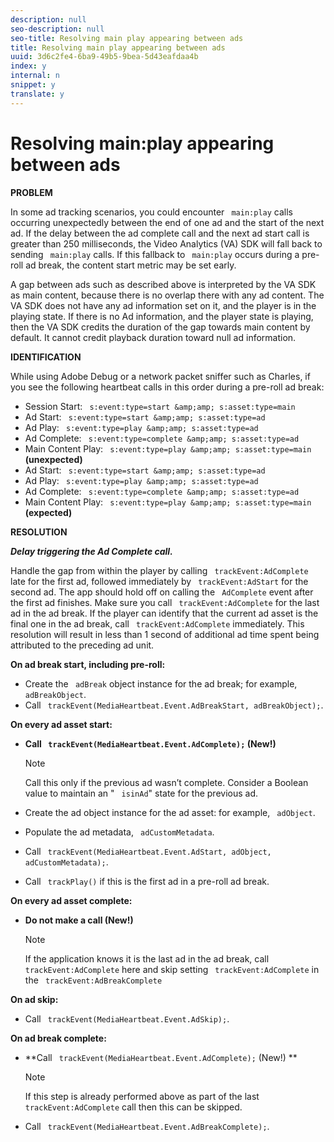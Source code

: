 ```yaml
---
description: null
seo-description: null
seo-title: Resolving main play appearing between ads
title: Resolving main play appearing between ads
uuid: 3d6c2fe4-6ba9-49b5-9bea-5d43eafdaa4b
index: y
internal: n
snippet: y
translate: y
---
```


# Resolving main:play appearing between ads

**PROBLEM**

In some ad tracking scenarios, you could encounter ` main:play` calls occurring unexpectedly between the end of one ad and the start of the next ad. If the delay between the ad complete call and the next ad start call is greater than 250 milliseconds, the Video Analytics (VA) SDK will fall back to sending ` main:play` calls. If this fallback to ` main:play` occurs during a pre-roll ad break, the content start metric may be set early.

A gap between ads such as described above is interpreted by the VA SDK as main content, because there is no overlap there with any ad content. The VA SDK does not have any ad information set on it, and the player is in the playing state. If there is no Ad information, and the player state is playing, then the VA SDK credits the duration of the gap towards main content by default. It cannot credit playback duration toward null ad information.

**IDENTIFICATION**

While using Adobe Debug or a network packet sniffer such as Charles, if you see the following heartbeat calls in this order during a pre-roll ad break:


* Session Start: ` s:event:type=start &amp;amp; s:asset:type=main`
* Ad Start: ` s:event:type=start &amp;amp; s:asset:type=ad`
* Ad Play: ` s:event:type=play &amp;amp; s:asset:type=ad`
* Ad Complete: ` s:event:type=complete &amp;amp; s:asset:type=ad`
* Main Content Play: ` s:event:type=play &amp;amp; s:asset:type=main` **(unexpected)**
* Ad Start: ` s:event:type=start &amp;amp; s:asset:type=ad`
* Ad Play: ` s:event:type=play &amp;amp; s:asset:type=ad`
* Ad Complete: ` s:event:type=complete &amp;amp; s:asset:type=ad`
* Main Content Play: ` s:event:type=play &amp;amp; s:asset:type=main` **(expected)**


**RESOLUTION**

***Delay triggering the Ad Complete call.***

Handle the gap from within the player by calling ` trackEvent:AdComplete` late for the first ad, followed immediately by ` trackEvent:AdStart` for the second ad. The app should hold off on calling the ` AdComplete` event after the first ad finishes. Make sure you call ` trackEvent:AdComplete` for the last ad in the ad break. If the player can identify that the current ad asset is the final one in the ad break, call ` trackEvent:AdComplete` immediately. This resolution will result in less than 1 second of additional ad time spent being attributed to the preceding ad unit.

**On ad break start, including pre-roll:**


* Create the ` adBreak` object instance for the ad break; for example, ` adBreakObject`.
* Call ` trackEvent(MediaHeartbeat.Event.AdBreakStart, adBreakObject);`.


**On every ad asset start:**


* **Call ` trackEvent(MediaHeartbeat.Event.AdComplete);` (New!)** 
  >[!NOTE]
  >
  >Call this only if the previous ad wasn’t complete. Consider a Boolean value to maintain an " ` isinAd`" state for the previous ad. 


* Create the ad object instance for the ad asset: for example, ` adObject`.
* Populate the ad metadata, ` adCustomMetadata`.
* Call ` trackEvent(MediaHeartbeat.Event.AdStart, adObject, adCustomMetadata);`.
* Call ` trackPlay()` if this is the first ad in a pre-roll ad break.


**On every ad asset complete:**


* **Do not make a call (New!)** 
  >[!NOTE]
  >
  >If the application knows it is the last ad in the ad break, call ` trackEvent:AdComplete` here and skip setting ` trackEvent:AdComplete` in the ` trackEvent:AdBreakComplete` 




**On ad skip:**


* Call ` trackEvent(MediaHeartbeat.Event.AdSkip);`.


**On ad break complete:**

* **Call ` trackEvent(MediaHeartbeat.Event.AdComplete);` (New!) ** 
  >[!NOTE]
  >
  >If this step is already performed above as part of the last ` trackEvent:AdComplete` call then this can be skipped. 

* Call ` trackEvent(MediaHeartbeat.Event.AdBreakComplete);`.
